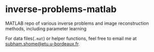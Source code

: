 # inverse-problems-matlab
MATLAB repo of various inverse problems and image reconstruction methods, including parameter learning

For data files(`.mat`) or helper functions, feel free to email me at [subham.shome@etu.u-bordeaux.fr](mailto:subham.shome@etu.u-bordeaux.fr).
